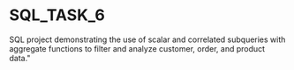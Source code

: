 # SQL_TASK_6
SQL project demonstrating the use of scalar and correlated subqueries with aggregate functions to filter and analyze customer, order, and product data."

